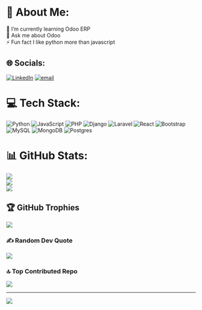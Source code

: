 # 💫 About Me:
🌱 I’m currently learning Odoo ERP<br>💬 Ask me about Odoo<br>⚡ Fun fact I like python more than javascript


## 🌐 Socials:
[![LinkedIn](https://img.shields.io/badge/LinkedIn-%230077B5.svg?logo=linkedin&logoColor=white)](https://linkedin.com/in/muhammad-ridho-ramadhan) [![email](https://img.shields.io/badge/Email-D14836?logo=gmail&logoColor=white)](mailto:ramadhanmuhammadridho665@gmail.com) 

# 💻 Tech Stack:
![Python](https://img.shields.io/badge/python-3670A0?style=for-the-badge&logo=python&logoColor=ffdd54) ![JavaScript](https://img.shields.io/badge/javascript-%23323330.svg?style=for-the-badge&logo=javascript&logoColor=%23F7DF1E) ![PHP](https://img.shields.io/badge/php-%23777BB4.svg?style=for-the-badge&logo=php&logoColor=white) ![Django](https://img.shields.io/badge/django-%23092E20.svg?style=for-the-badge&logo=django&logoColor=white) ![Laravel](https://img.shields.io/badge/laravel-%23FF2D20.svg?style=for-the-badge&logo=laravel&logoColor=white) ![React](https://img.shields.io/badge/react-%2320232a.svg?style=for-the-badge&logo=react&logoColor=%2361DAFB) ![Bootstrap](https://img.shields.io/badge/bootstrap-%238511FA.svg?style=for-the-badge&logo=bootstrap&logoColor=white) ![MySQL](https://img.shields.io/badge/mysql-4479A1.svg?style=for-the-badge&logo=mysql&logoColor=white) ![MongoDB](https://img.shields.io/badge/MongoDB-%234ea94b.svg?style=for-the-badge&logo=mongodb&logoColor=white) ![Postgres](https://img.shields.io/badge/postgres-%23316192.svg?style=for-the-badge&logo=postgresql&logoColor=white)
# 📊 GitHub Stats:
![](https://github-readme-stats.vercel.app/api?username=Ridho024&theme=dark&hide_border=false&include_all_commits=true&count_private=true)<br/>
![](https://nirzak-streak-stats.vercel.app/?user=Ridho024&theme=dark&hide_border=false)<br/>
![](https://github-readme-stats.vercel.app/api/top-langs/?username=Ridho024&theme=dark&hide_border=false&include_all_commits=true&count_private=true&layout=compact)

## 🏆 GitHub Trophies
![](https://github-profile-trophy.vercel.app/?username=Ridho024&theme=tokyonight&no-frame=false&no-bg=false&margin-w=4)

### ✍️ Random Dev Quote
![](https://quotes-github-readme.vercel.app/api?type=vetical&theme=radical)

### 🔝 Top Contributed Repo
![](https://github-contributor-stats.vercel.app/api?username=Ridho024&limit=5&theme=merko&combine_all_yearly_contributions=true)

---
[![](https://visitcount.itsvg.in/api?id=Ridho024&icon=0&color=2)](https://visitcount.itsvg.in)

<!-- Proudly created with GPRM ( https://gprm.itsvg.in ) -->

